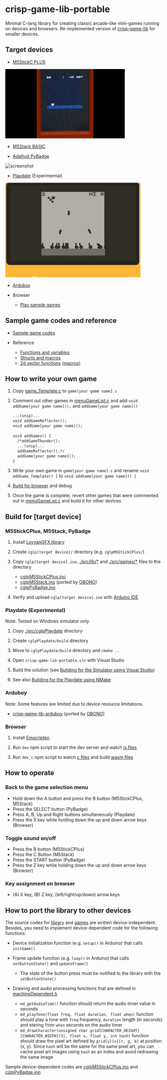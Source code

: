 # crisp-game-lib-portable

Minimal C-lang library for creating classic arcade-like mini-games running on devices and browsers. Re-implemented version of [crisp-game-lib](https://github.com/abagames/crisp-game-lib) for smaller devices.

## Target devices

- [M5StickC PLUS](https://docs.m5stack.com/en/core/m5stickc_plus)

![screenshot](./docs/screenshotM5StickCPlus.gif)

- [M5Stack BASIC](http://docs.m5stack.com/en/core/basic)

- [Adafruit PyBadge](https://learn.adafruit.com/adafruit-pybadge)

![screenshot](./docs/screenshotPyBadge.gif)

- [Playdate](https://play.date/) (Experimental)

![screenshot](./docs/screenshotPlaydate.gif)

- [Arduboy](https://www.arduboy.com/)

- Browser
  - [Play sample games](https://abagames.github.io/crisp-game-lib-portable/build/)

## Sample game codes and reference

- [Sample game codes](https://github.com/abagames/crisp-game-lib-portable/tree/main/src/games)

- Reference
  - [Functions and variables](https://abagames.github.io/crisp-game-lib-portable/ref_document/html/cglp_8c.html)
  - [Structs and macros](https://abagames.github.io/crisp-game-lib-portable/ref_document/html/cglp_8h.html)
  - [2d vector functions](https://abagames.github.io/crisp-game-lib-portable/ref_document/html/vector_8c.html) ([macros](https://abagames.github.io/crisp-game-lib-portable/ref_document/html/vector_8h.html))

## How to write your own game

1. Copy [game_Template.c](https://raw.githubusercontent.com/abagames/crisp-game-lib-portable/main/src/games/game_Template.c) to `game[your game name].c`

1. Comment out other games in [menuGameList.c](https://github.com/abagames/crisp-game-lib-portable/blob/main/src/lib/menuGameList.c) and add `void addGame[your game name]();` and `addGame[your game name]()`

   ```
   ...(snip)...
   void addGameReflector();
   void addGame[your game name]();

   void addGames() {
     /*addGameThunder();
     ...(snip)...
     addGameReflector();*/
     addGame[your game name]();
   }
   ```

1. Write your own game in `game[your game name].c` and rename `void addGame_Template() {` to `void addGame[your game name]() {`

1. [Build for browser](#browser) and debug

1. Once the game is complete, revert other games that were commented out in [menuGameList.c](https://github.com/abagames/crisp-game-lib-portable/blob/main/src/lib/menuGameList.c) and build it for other devices

## Build for [target device]

### M5StickCPlus, M5Stack, PyBadge

1. Install [LovyanGFX library](https://github.com/lovyan03/LovyanGFX)

1. Create `cglp[target device]/` directory (e.g. `cglpM5StickCPlus/`)

1. Copy `cglp[target device].ino`, [./src/lib/\*](https://github.com/abagames/crisp-game-lib-portable/tree/main/src/lib) and [./src/games/\*](https://github.com/abagames/crisp-game-lib-portable/tree/main/src/games) files to the directory

   - [cglpM5StickCPlus.ino](https://github.com/abagames/crisp-game-lib-portable/blob/main/src/cglpM5StickCPlus/cglpM5StickCPlus.ino)
   - [cglpM5Stack.ino](https://gist.github.com/obono/1606cf8a8a4e9c9f97de4ebebad3460a) (ported by [OBONO](https://github.com/obono))
   - [cglpPyBadge.ino](https://github.com/abagames/crisp-game-lib-portable/blob/main/src/cglpPyBadge/cglpPyBadge.ino)

1. Verify and upload `cglp[target device].ino` with [Arduino IDE](https://www.arduino.cc/en/software)

### Playdate (Experimental)

Note: Tested on Windows simulator only.

1. Copy [./src/cglpPlaydate](https://github.com/abagames/crisp-game-lib-portable/tree/main/src/cglpPlaydate) directory

1. Create `cglpPlaydate/build` directory

1. Move to `cglpPlaydate/build` directory and `cmake ..`

1. Open `crisp-game-lib-portable.sln` with Visual Studio

1. Build the solution (see [Building for the Simulator using Visual Studio](https://sdk.play.date/1.12.3/Inside%20Playdate%20with%20C.html#_building_for_the_simulator_using_visual_studio))

1. See also [Building for the Playdate using NMake](https://sdk.play.date/1.12.3/Inside%20Playdate%20with%20C.html#_building_for_the_playdate_using_nmake)

### Arduboy

Note: Some features are limited due to device resource limitations.

- [crisp-game-lib-arduboy](https://github.com/obono/crisp-game-lib-arduboy) (ported by [OBONO](https://github.com/obono))

### Browser

1. Install [Emscripten](https://emscripten.org/)

1. Run `dev` npm script to start the dev server and watch [js files](https://github.com/abagames/crisp-game-lib-portable/tree/main/src/browser)

1. Run `dev_c` npm script to watch [c files](https://github.com/abagames/crisp-game-lib-portable/tree/main/src/lib) and build [wasm files](https://github.com/abagames/crisp-game-lib-portable/tree/main/public/wasm)

## How to operate

### Back to the game selection menu

- Hold down the A button and press the B button (M5StickCPlus, M5Stack)
- Press the SELECT button (PyBadge)
- Press A, B, Up and Right buttons simultaneously (Playdate)
- Press the X key while holding down the up and down arrow keys (Browser)

### Toggle sound on/off

- Press the B button (M5StickCPlus)
- Press the C Button (M5Stack)
- Press the START button (PyBadge)
- Press the Z key while holding down the up and down arrow keys (Browser)

### Key assignment on browser

- (A) X key, (B) Z key, (left/right/up/down) arrow keys

## How to port the library to other devices

The source codes for [library](https://github.com/abagames/crisp-game-lib-portable/tree/main/src/lib) and [games](https://github.com/abagames/crisp-game-lib-portable/tree/main/src/games) are written device-independent. Besides, you need to implement device-dependent code for the following functions:

- Device initialization function (e.g. `setup()` in Arduino) that calls `initGame()`

- Frame update function (e.g. `loop()` in Arduino) that calls `setButtonState()` and `updateFrame()`

  - The state of the button press must be notified to the library with the `setButtonState()`

- Drawing and audio processing functions that are defined in [machineDependent.h](https://github.com/abagames/crisp-game-lib-portable/blob/main/src/lib/machineDependent.h)
  - `md_getAudioTime()` function should return the audio timer value in seconds
  - `md_playTone(float freq, float duration, float when)` function should play a tone with `freq` frequency, `duration` length (in seconds) and staring from `when` seconds on the audio timer
  - `md_drawCharacter(unsigned char grid[CHARACTER_HEIGHT][CHARACTER_WIDTH][3], float x, float y, int hash)` function should draw the pixel art defined by `grid[y][x][r, g, b]` at position (x, y). Since `hash` will be the same for the same pixel art, you can cache pixel art images using `hash` as an index and avoid redrawing the same image

Sample device-dependent codes are [cglpM5StickCPlus.ino](https://github.com/abagames/crisp-game-lib-portable/blob/main/src/cglpM5StickCPlus/cglpM5StickCPlus.ino) and [cglpPyBadge.ino](https://github.com/abagames/crisp-game-lib-portable/blob/main/src/cglpPyBadge/cglpPyBadge.ino).
